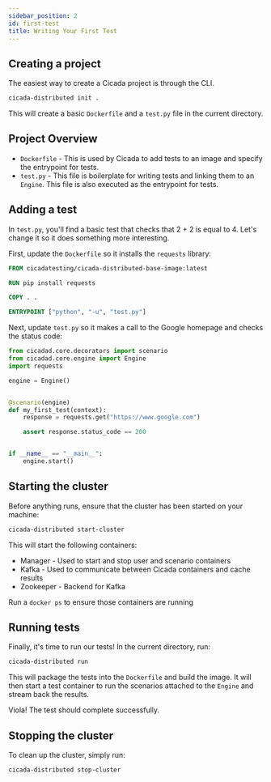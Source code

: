 ```yaml
---
sidebar_position: 2
id: first-test
title: Writing Your First Test
---
```


## Creating a project

The easiest way to create a Cicada project is through the CLI.

```bash
cicada-distributed init .
```

This will create a basic `Dockerfile` and a `test.py` file in the current
directory.

## Project Overview

* `Dockerfile` - This is used by Cicada to add tests to an image and specify
the entrypoint for tests.
* `test.py` - This file is boilerplate for writing tests and linking them to an
`Engine`. This file is also executed as the entrypoint for tests.

## Adding a test

In `test.py`, you'll find a basic test that checks that 2 + 2 is equal to 4.
Let's change it so it does something more interesting.

First, update the `Dockerfile` so it installs the `requests` library:

```Dockerfile {3}
FROM cicadatesting/cicada-distributed-base-image:latest

RUN pip install requests

COPY . .

ENTRYPOINT ["python", "-u", "test.py"]
```

Next, update `test.py` so it makes a call to the Google homepage and checks the
status code:

```python {3,10-12}
from cicadad.core.decorators import scenario
from cicadad.core.engine import Engine
import requests

engine = Engine()


@scenario(engine)
def my_first_test(context):
    response = requests.get("https://www.google.com")

    assert response.status_code == 200


if __name__ == "__main__":
    engine.start()
```

## Starting the cluster

Before anything runs, ensure that the cluster has been started on your machine:

```bash
cicada-distributed start-cluster
```

This will start the following containers:

* Manager - Used to start and stop user and scenario containers
* Kafka - Used to communicate between Cicada containers and cache results
* Zookeeper - Backend for Kafka

Run a `docker ps` to ensure those containers are running

## Running tests

Finally, it's time to run our tests! In the current directory, run:

```bash
cicada-distributed run
```

This will package the tests into the `Dockerfile` and build the image. It will
then start a test container to run the scenarios attached to the `Engine` and
stream back the results.

Viola! The test should complete successfully.

## Stopping the cluster

To clean up the cluster, simply run:

```bash
cicada-distributed stop-cluster
```
